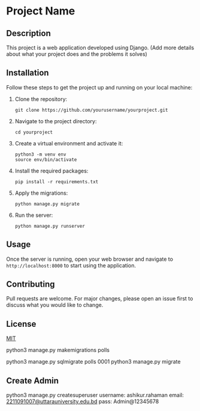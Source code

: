 # Project Name

## Description

This project is a web application developed using Django. (Add more details about what your project does and the problems it solves)

## Installation

Follow these steps to get the project up and running on your local machine:

1. Clone the repository:
    ```
    git clone https://github.com/yourusername/yourproject.git
    ```

2. Navigate to the project directory:
    ```
    cd yourproject
    ```

3. Create a virtual environment and activate it:
    ```
    python3 -m venv env
    source env/bin/activate
    ```

4. Install the required packages:
    ```
    pip install -r requirements.txt
    ```

5. Apply the migrations:
    ```
    python manage.py migrate
    ```

6. Run the server:
    ```
    python manage.py runserver
    ```

## Usage

Once the server is running, open your web browser and navigate to `http://localhost:8000` to start using the application.

## Contributing

Pull requests are welcome. For major changes, please open an issue first to discuss what you would like to change.

## License

[MIT](https://choosealicense.com/licenses/mit/)

 python3 manage.py makemigrations polls

 python3 manage.py sqlmigrate polls 0001
 python3 manage.py migrate


 ## Create Admin
 python3 manage.py createsuperuser
 username: ashikur.rahaman
 email: 2211091007@uttarauniversity.edu.bd
 pass: Admin@12345678